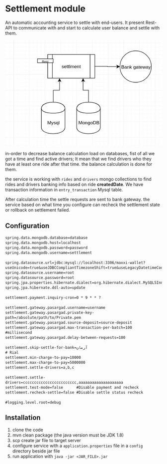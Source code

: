 Settlement module
=================
An automatic accounting service to settle with end-users.
It present Rest-API to communicate with and start to calculate user balance and settle with them.

![arch](./doc/pic/arch.png)

in-order to decrease balance calculation load on databases, fist of all we got a time and find active drivers; 
It mean that we find drivers who they have at least one ride after that time. the balance calculation is done for them.

the service is working with `rides` and `drivers` mongo collections to find rides and drivers banking info based on ride **createdDate**.
We have transaction information in `entry_transaction` Mysql table.

After calculation time the settle requests are sent to bank gateway.
the service based on what time you configure can recheck the settlement state or rollback on settlement failed.

Configuration
-------------
```properties
spring.data.mongodb.database=database
spring.data.mongodb.host=localhost
spring.data.mongodb.password=password
spring.data.mongodb.username=settlement

spring.datasource.url=jdbc:mysql://localhost:3306/maxxi-wallet?useUnicode=true&useJDBCCompliantTimezoneShift=true&useLegacyDatetimeCode=false&serverTimezone=Asia/Tehran
spring.datasource.username=root
spring.datasource.password=root
spring.jpa.properties.hibernate.dialect=org.hibernate.dialect.MySQL5InnoDBDialect
spring.jpa.hibernate.ddl-auto=update

settlement.payment.inquiry-cron=0 * 9 * * ?

settlement.gateway.pasargad.username=username
settlement.gateway.pasargad.private-key-path=/absolute/path/to/Private.pem
settlement.gateway.pasargad.source-deposit=source-deposit
settlement.gateway.pasargad.max-transaction-per-batch=100
#millisecond
settlement.gateway.pasargad.delay-between-requests=100

settlement.skip-settle-for-bank=آرمان
# Rial
settlement.min-charge-to-pay=10000
settlement.max-charge-to-pay=5000000
settlement.settle-drivers=a,b,c

settlement.settle-drivers=cccccccccccccccccccccccc,aaaaaaaaaaaaaaaaaaaa
settlement.test-mode=false      #Disable payment and recheck
settlement.recheck-settle=false #Disable settle status recheck

#logging.level.root=debug
```

Installation
------------
1. clone the code
2. mvn clean package (the java version must be JDK 1.8)
3. scp create jar file to target server
5. configure service with a `application.properties` file in a `config` directory beside jar file  
4. run application with `java -jar <JAR_FILE>.jar`
